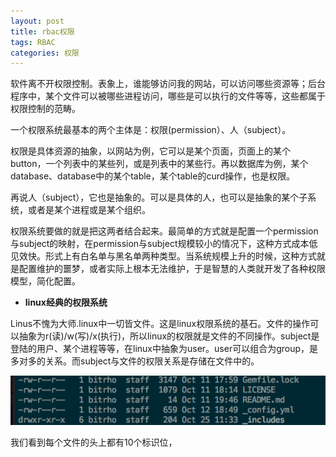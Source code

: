 ```yaml
---
layout: post
title: rbac权限
tags: RBAC
categories: 权限
---
```



软件离不开权限控制。表象上，谁能够访问我的网站，可以访问哪些资源等；后台程序中，某个文件可以被哪些进程访问，哪些是可以执行的文件等等，这些都属于权限控制的范畴。


一个权限系统最基本的两个主体是：权限(permission）、人（subject）。

权限是具体资源的抽象，以网站为例，它可以是某个页面，页面上的某个button，一个列表中的某些列，或是列表中的某些行。再以数据库为例，某个database、database中的某个table，某个table的curd操作，也是权限。

再说人（subject），它也是抽象的。可以是具体的人，也可以是抽象的某个子系统，或者是某个进程或是某个组织。

权限系统要做的就是把这两者结合起来。最简单的方式就是配置一个permission与subject的映射，在permission与subject规模较小的情况下，这种方式成本低见效快。形式上有白名单与黑名单两种类型。当系统规模上升的时候，这种方式就是配置维护的噩梦，或者实际上根本无法维护，于是智慧的人类就开发了各种权限模型，简化配置。

- **linux经典的权限系统**
	
Linus不愧为大师.linux中一切皆文件。这是linux权限系统的基石。文件的操作可以抽象为r(读)/w(写)/x(执行)，所以linux的权限就是文件的不同操作。subject是登陆的用户、某个进程等等，在linux中抽象为user。user可以组合为group，是多对多的关系。而subject与文件的权限关系是存储在文件中的。
		
	
![file](/static/img/rbac/linux.png)


我们看到每个文件的头上都有10个标识位，










